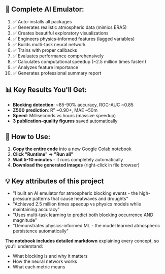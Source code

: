 ## 🎯 **Complete AI Emulator:**
1. ✅ Auto-installs all packages
2. ✅ Generates realistic atmospheric data (mimics ERA5)
3. ✅ Creates beautiful exploratory visualizations
4. ✅ Engineers physics-informed features (lagged variables)
5. ✅ Builds multi-task neural network
6. ✅ Trains with proper callbacks
7. ✅ Evaluates performance comprehensively
8. ✅ Calculates computational speedup (~2.5 million times faster!)
9. ✅ Analyzes feature importance
10. ✅ Generates professional summary report

## 📊 Key Results You'll Get:

- **Blocking detection**: ~85-90% accuracy, ROC-AUC ~0.85
- **Z500 prediction**: R² ~0.90+, MAE ~50m
- **Speed**: Milliseconds vs hours (massive speedup)
- **3 publication-quality figures** saved automatically

## 🚀 How to Use:

1. **Copy the entire code** into a new Google Colab notebook
2. **Click "Runtime" → "Run all"**
3. **Wait 5-10 minutes** - it runs completely automatically
4. **Download the generated images** (right-click in file browser)

## 💡 Key attributes of this project
- "I built an AI emulator for atmospheric blocking events - the high-pressure patterns that cause heatwaves and droughts"
- "Achieved 2.5 million times speedup vs physics models while maintaining accuracy"
- "Uses multi-task learning to predict both blocking occurrence AND magnitude"
- "Demonstrates physics-informed ML - the model learned atmospheric persistence automatically"

**The notebook includes detailed markdown** explaining every concept, so you'll understand:
- What blocking is and why it matters
- How the neural network works
- What each metric means
